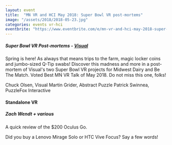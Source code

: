 ```yaml
---
layout: event
title:  "MN VR and HCI May 2018: Super Bowl VR post-mortems"
image: "/assets/2018/2018-05-23.jpg"
categories: events vr-hci
eventbrite: "https://www.eventbrite.com/e/mn-vr-and-hci-may-2018-super-bowl-vr-post-mortems-tickets-46083665484?aff=ebdsoporgprofile"
---
```


##### Super Bowl VR Post-mortems - [Visual](http://www.visualisgood.com/)

Spring is here! As always that means trips to the farm, magic locker coins and jumbo-sized Q-Tip swabs! Discover this madness and more in a post-mortem of Visual's two Super Bowl VR projects for Midwest Dairy and Be The Match. Voted Best MN VR Talk of May 2018. Do not miss this one, folks!

Chuck Olsen, Visual
Martin Grider, Abstract Puzzle
Patrick Swinnea, PuzzleFox Interactive 


#### Standalone VR
##### Zach Wendt + various

A quick review of the $200 Oculus Go.

Did you buy a Lenovo Mirage Solo or HTC Vive Focus? Say a few words!


